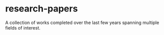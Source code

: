 # research-papers
A collection of works completed over the last few years spanning multiple fields of interest. 
